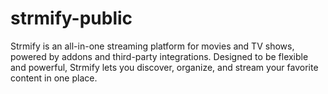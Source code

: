 # strmify-public
Strmify is an all-in-one streaming platform for movies and TV shows, powered by addons and third-party integrations. Designed to be flexible and powerful, Strmify lets you discover, organize, and stream your favorite content in one place.
